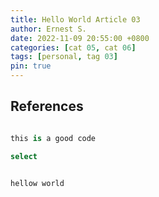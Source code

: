 ```yaml
---
title: Hello World Article 03
author: Ernest S.
date: 2022-11-09 20:55:00 +0800
categories: [cat 05, cat 06]
tags: [personal, tag 03]
pin: true
---
```


## References


```clojure

this is a good code

select 

```


```python

hellow world

```










